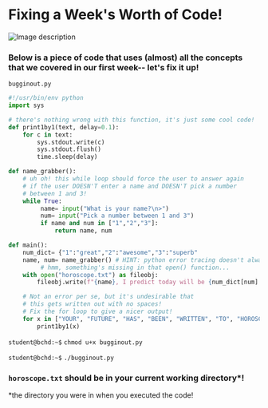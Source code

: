 # Fixing a Week's Worth of Code!

![Image description](https://c.tenor.com/jhsh9h45xYAAAAAM/fix-bug-when-i-try-to-fix-a-bug.gif)

### Below is a piece of code that uses (almost) all the concepts that we covered in our first week-- let's fix it up!

`bugginout.py`

```python
#!/usr/bin/env python
import sys

# there's nothing wrong with this function, it's just some cool code!
def print1by1(text, delay=0.1):
    for c in text:
        sys.stdout.write(c)
        sys.stdout.flush()
        time.sleep(delay)

def name_grabber():
    # uh oh! this while loop should force the user to answer again
    # if the user DOESN'T enter a name and DOESN'T pick a number
    # between 1 and 3!
    while True:
         name= input("What is your name?\n>")
         num= input("Pick a number between 1 and 3")
         if name and num in ["1","2","3"]:
             return name, num

def main():
    num_dict= {"1":"great","2":"awesome","3":"superb"
    name, num= name_grabber() # HINT: python error tracing doesn't always get the line number correct!
         # hmm, something's missing in that open() function...
    with open("horoscope.txt") as fileobj:
        fileobj.write(f"{name}, I predict today will be {num_dict[num].upper()}!")

    # Not an error per se, but it's undesirable that
    # this gets written out with no spaces!
    # Fix the for loop to give a nicer output!
    for x in ["YOUR", "FUTURE", "HAS", "BEEN", "WRITTEN", "TO", "HOROSCOPE.TXT..."]:
        print1by1(x)
```

`student@bchd:~$` `chmod u+x bugginout.py`

`student@bchd:~$` `./bugginout.py`

### `horoscope.txt` should be in your current working directory*!

*the directory you were in when you executed the code!

<!--
### SOLUTION

```python
#!/usr/bin/env python3
import sys
# you can't use a module's functions/classes/whatever
# unless you import it!!!
import time

# there's nothing wrong with this function, it's just some cool code!
def print1by1(text, delay=0.1):
    for c in text:
        sys.stdout.write(c)
        sys.stdout.flush()
        time.sleep(delay)

def name_grabber():
    name= input("What is your name?\n>")
    num= input("Pick a number between 1 and 3")
    if num in ["1","2","3"]:
                 return name, num

def main():
    num_dict= {"1":"great","2":"awesome","3":"superb"}
    name, num= name_grabber()
             # when opening files;
             # if you don't specify a permission
             # the default will be r, READ
    with open("horoscope.txt", "w") as fileobj:
        fileobj.write(f"{name}, I predict today will be {num_dict[num].upper()}!")

    # not an error per se, but it's undesirable that
    # this gets written out with no spaces
    # fix the for loop to give a nicer output!
    for x in ["YOUR", "FUTURE", "HAS", "BEEN", "WRITTEN", "TO", "HOROSCOPE.TXT..."]:
        # use for loop to return each string in this list
        # PLUS a whitespace to be printed out one character at a time
        print1by1(f"{x} ")

if __name__ == "__main__":
    # gotta call main to start off the whole thing
    main()
```
-->
